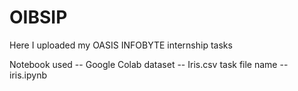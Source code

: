 # OIBSIP
Here I uploaded my OASIS INFOBYTE internship tasks 

Notebook used -- Google Colab
dataset -- Iris.csv
task file name -- iris.ipynb
